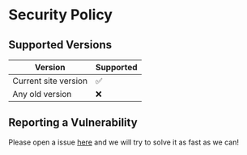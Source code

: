 # Security Policy

## Supported Versions

| Version | Supported          |
| ------- | ------------------ |
| Current site version  | :white_check_mark: |
| Any old version | :x: |

## Reporting a Vulnerability

Please open a issue [here]() and we will try to solve it as fast as we can!
